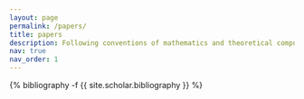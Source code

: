 ```yaml
---
layout: page
permalink: /papers/
title: papers
description: Following conventions of mathematics and theoretical computer science, author names are listed alphabetically.
nav: true
nav_order: 1
---
```

<!-- _pages/publications.md -->
<div class="publications">

{% bibliography -f {{ site.scholar.bibliography }} %}

</div>
